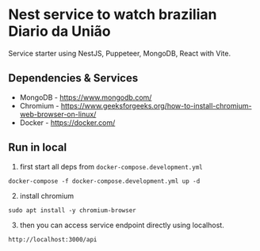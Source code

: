 # Nest service to watch brazilian Diario da União
Service starter using NestJS, Puppeteer, MongoDB, React with Vite.


## Dependencies & Services
- MongoDB - https://www.mongodb.com/
- Chromium - https://www.geeksforgeeks.org/how-to-install-chromium-web-browser-on-linux/
- Docker - https://docker.com/

## Run in local

1. first start all deps from `docker-compose.development.yml`
```
docker-compose -f docker-compose.development.yml up -d
```

2. install chromium

```
sudo apt install -y chromium-browser
```

3. then you can access service endpoint directly using localhost.
```
http://localhost:3000/api
```
